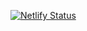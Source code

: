 [![Netlify Status](https://api.netlify.com/api/v1/badges/ff6da28e-86a4-4b0a-af76-985ae57dc457/deploy-status)](https://app.netlify.com/sites/sure-patience/deploys)